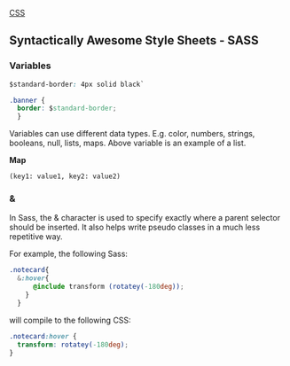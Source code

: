 [CSS](CSS.md)

## Syntactically Awesome Style Sheets - SASS

### Variables

```css
$standard-border: 4px solid black`

.banner {
  border: $standard-border;
  }
```

Variables can use different data types. E.g. color, numbers, strings, booleans, null, lists, maps. Above variable is an example of a list.

**Map**

`(key1: value1, key2: value2)`


### &
In Sass, the & character is used to specify exactly where a parent selector should be inserted. It also helps write pseudo classes in a much less repetitive way.

For example, the following Sass:

```css
.notecard{
  &:hover{
      @include transform (rotatey(-180deg));  
    }
  }
```

will compile to the following CSS:

```css
.notecard:hover {
  transform: rotatey(-180deg);
}
```
